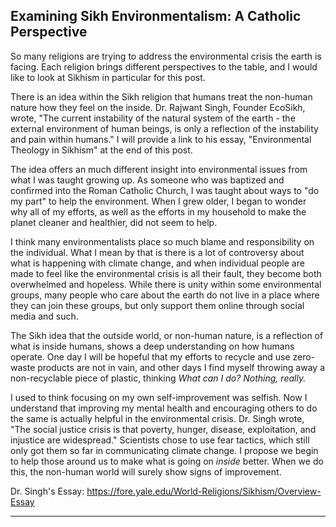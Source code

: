 ## Examining Sikh Environmentalism: A Catholic Perspective

So many religions are trying to address the environmental crisis the earth is facing. Each religion brings different perspectives to the table, and I would like to look at Sikhism in particular for this post.

There is an idea within the Sikh religion that humans treat the non-human nature how they feel on the inside. Dr. Rajwant Singh, Founder EcoSikh, wrote, "The current instability of the natural system of the earth - the external environment of human beings, is only a reflection of the instability and pain within humans." I will provide a link to his essay, "Environmental Theology in Sikhism" at the end of this post. 

The idea offers an much different insight into environmental issues from what I was taught growing up. As someone who was baptized and confirmed into the Roman Catholic Church, I was taught about ways to "do my part" to help the environment. When I grew older, I began to wonder why all of my efforts, as well as the efforts in my household to make the planet cleaner and healthier, did not seem to help.

I think many environmentalists place so much blame and responsibility on the individual. What I mean by that is there is a lot of controversy about what is happening with climate change, and when individual people are made to feel like the environmental crisis is all their fault, they become both overwhelmed and hopeless. While there is unity within some environmental groups, many people who care about the earth do not live in a place where they can join these groups, but only support them online through social media and such.

The Sikh idea that the outside world, or non-human nature, is a reflection of what is inside humans, shows a deep understanding on how humans operate. One day I will be hopeful that my efforts to recycle and use zero-waste products are not in vain, and other days I find myself throwing away a non-recyclable piece of plastic, thinking _What can I do? Nothing, really._

I used to think focusing on my own self-improvement was selfish. Now I understand that improving my mental health and encouraging others to do the same is actually helpful in the environmental crisis. Dr. Singh wrote, "The social justice crisis is that poverty, hunger, disease, exploitation, and injustice are widespread." Scientists chose to use fear tactics, which still only got them so far in communicating climate change. I propose we begin to help those around us to make what is going on _inside_ better. When we do this, the non-human world will surely show signs of improvement.

Dr. Singh's Essay: https://fore.yale.edu/World-Religions/Sikhism/Overview-Essay

---
